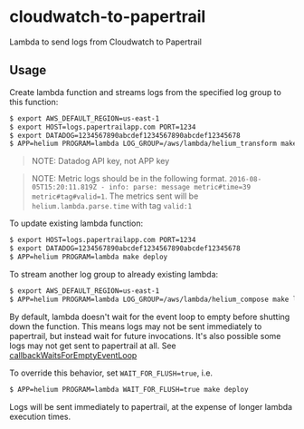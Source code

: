 # cloudwatch-to-papertrail
Lambda to send logs from Cloudwatch to Papertrail

## Usage

Create lambda function and streams logs from the specified log group to this function:

```bash
$ export AWS_DEFAULT_REGION=us-east-1
$ export HOST=logs.papertrailapp.com PORT=1234
$ export DATADOG=1234567890abcdef1234567890abcdef12345678
$ APP=helium PROGRAM=lambda LOG_GROUP=/aws/lambda/helium_transform make
```

> NOTE: Datadog API key, not APP key

> NOTE: Metric logs should be in the following format. `2016-08-05T15:20:11.819Z - info: parse: message metric#time=39 metric#tag#valid=1`. The metrics sent will be `helium.lambda.parse.time` with tag `valid:1`

To update existing lambda function:

```bash
$ export HOST=logs.papertrailapp.com PORT=1234
$ export DATADOG=1234567890abcdef1234567890abcdef12345678
$ APP=helium PROGRAM=lambda make deploy
```

To stream another log group to already existing lambda:

```bash
$ export AWS_DEFAULT_REGION=us-east-1
$ APP=helium PROGRAM=lambda LOG_GROUP=/aws/lambda/helium_compose make log
```

By default, lambda doesn't wait for the event loop to empty before shutting down the function.
This means logs may not be sent immediately to papertrail, but instead wait for future
invocations.  It's also possible some logs may not get sent to papertrail at all. See
[callbackWaitsForEmptyEventLoop](http://docs.aws.amazon.com/lambda/latest/dg/nodejs-prog-model-context.html)

To override this behavior, set `WAIT_FOR_FLUSH=true`, i.e.
```bash
$ APP=helium PROGRAM=lambda WAIT_FOR_FLUSH=true make deploy
```

Logs will be sent immediately to papertrail, at the expense of longer lambda execution times.

